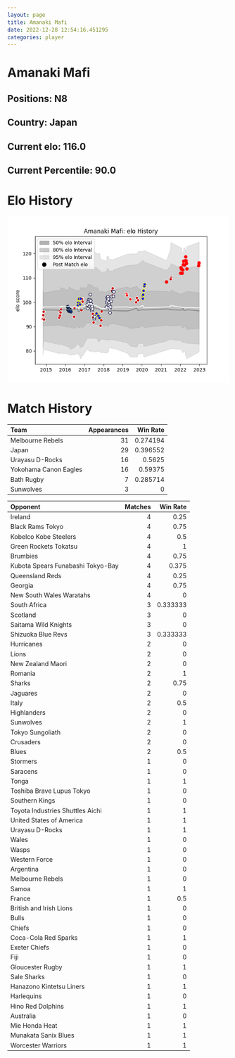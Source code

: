 ```yaml
---  
layout: page  
title: Amanaki Mafi  
date: 2022-12-28 12:54:16.451295  
categories: player  
---
```

# Amanaki Mafi

## Positions: N8

## Country: Japan

## Current elo: 116.0

## Current Percentile: 90.0

# Elo History


![elo history](history_AmanakiMafi.png)
# Match History


| Team                  |   Appearances |   Win Rate |
|:----------------------|--------------:|-----------:|
| Melbourne Rebels      |            31 |   0.274194 |
| Japan                 |            29 |   0.396552 |
| Urayasu D-Rocks       |            16 |   0.5625   |
| Yokohama Canon Eagles |            16 |   0.59375  |
| Bath Rugby            |             7 |   0.285714 |
| Sunwolves             |             3 |   0        |

| Opponent                          |   Matches |   Win Rate |
|:----------------------------------|----------:|-----------:|
| Ireland                           |         4 |   0.25     |
| Black Rams Tokyo                  |         4 |   0.75     |
| Kobelco Kobe Steelers             |         4 |   0.5      |
| Green Rockets Tokatsu             |         4 |   1        |
| Brumbies                          |         4 |   0.75     |
| Kubota Spears Funabashi Tokyo-Bay |         4 |   0.375    |
| Queensland Reds                   |         4 |   0.25     |
| Georgia                           |         4 |   0.75     |
| New South Wales Waratahs          |         4 |   0        |
| South Africa                      |         3 |   0.333333 |
| Scotland                          |         3 |   0        |
| Saitama Wild Knights              |         3 |   0        |
| Shizuoka Blue Revs                |         3 |   0.333333 |
| Hurricanes                        |         2 |   0        |
| Lions                             |         2 |   0        |
| New Zealand Maori                 |         2 |   0        |
| Romania                           |         2 |   1        |
| Sharks                            |         2 |   0.75     |
| Jaguares                          |         2 |   0        |
| Italy                             |         2 |   0.5      |
| Highlanders                       |         2 |   0        |
| Sunwolves                         |         2 |   1        |
| Tokyo Sungoliath                  |         2 |   0        |
| Crusaders                         |         2 |   0        |
| Blues                             |         2 |   0.5      |
| Stormers                          |         1 |   0        |
| Saracens                          |         1 |   0        |
| Tonga                             |         1 |   1        |
| Toshiba Brave Lupus Tokyo         |         1 |   0        |
| Southern Kings                    |         1 |   0        |
| Toyota Industries Shuttles Aichi  |         1 |   1        |
| United States of America          |         1 |   1        |
| Urayasu D-Rocks                   |         1 |   1        |
| Wales                             |         1 |   0        |
| Wasps                             |         1 |   0        |
| Western Force                     |         1 |   0        |
| Argentina                         |         1 |   0        |
| Melbourne Rebels                  |         1 |   0        |
| Samoa                             |         1 |   1        |
| France                            |         1 |   0.5      |
| British and Irish Lions           |         1 |   0        |
| Bulls                             |         1 |   0        |
| Chiefs                            |         1 |   0        |
| Coca-Cola Red Sparks              |         1 |   1        |
| Exeter Chiefs                     |         1 |   0        |
| Fiji                              |         1 |   0        |
| Gloucester Rugby                  |         1 |   1        |
| Sale Sharks                       |         1 |   0        |
| Hanazono Kintetsu Liners          |         1 |   1        |
| Harlequins                        |         1 |   0        |
| Hino Red Dolphins                 |         1 |   1        |
| Australia                         |         1 |   0        |
| Mie Honda Heat                    |         1 |   1        |
| Munakata Sanix Blues              |         1 |   1        |
| Worcester Warriors                |         1 |   1        |